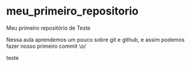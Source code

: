 # meu_primeiro_repositorio
Meu primeiro repositório de Teste

Nessa aula aprendemos um pouco sobre git e github, e assim podemos fazer nosso primeiro commit \o/    

teste